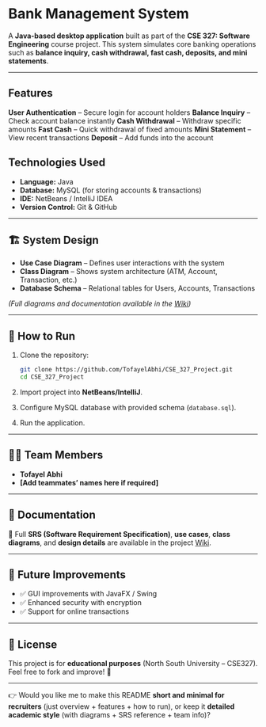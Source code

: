 
# Bank Management System

A **Java-based desktop application** built as part of the **CSE 327: Software Engineering** course project.
This system simulates core banking operations such as **balance inquiry, cash withdrawal, fast cash, deposits, and mini statements**.

---

##  Features

**User Authentication** – Secure login for account holders
**Balance Inquiry** – Check account balance instantly
**Cash Withdrawal** – Withdraw specific amounts
**Fast Cash** – Quick withdrawal of fixed amounts
**Mini Statement** – View recent transactions
**Deposit** – Add funds into the account

## Technologies Used

* **Language:** Java
* **Database:** MySQL (for storing accounts & transactions)
* **IDE:** NetBeans / IntelliJ IDEA
* **Version Control:** Git & GitHub

---

## 🏗️ System Design

* **Use Case Diagram** – Defines user interactions with the system
* **Class Diagram** – Shows system architecture (ATM, Account, Transaction, etc.)
* **Database Schema** – Relational tables for Users, Accounts, Transactions

*(Full diagrams and documentation available in the [Wiki](./wiki))*

---

## 🚀 How to Run

1. Clone the repository:

   ```bash
   git clone https://github.com/TofayelAbhi/CSE_327_Project.git
   cd CSE_327_Project
   ```
2. Import project into **NetBeans/IntelliJ**.
3. Configure MySQL database with provided schema (`database.sql`).
4. Run the application.

---

## 👨‍💻 Team Members

* **Tofayel Abhi**
* **\[Add teammates’ names here if required]**

---

## 📄 Documentation

📌 Full **SRS (Software Requirement Specification)**, **use cases**, **class diagrams**, and **design details** are available in the project [Wiki](https://github.com/TofayelAbhi/CSE_327_Project/wiki).

---

## 🔮 Future Improvements

* ✅ GUI improvements with JavaFX / Swing
* ✅ Enhanced security with encryption
* ✅ Support for online transactions

---

## 📜 License

This project is for **educational purposes** (North South University – CSE327).
Feel free to fork and improve! 🚀

---

👉 Would you like me to make this README **short and minimal for recruiters** (just overview + features + how to run), or keep it **detailed academic style** (with diagrams + SRS reference + team info)?
